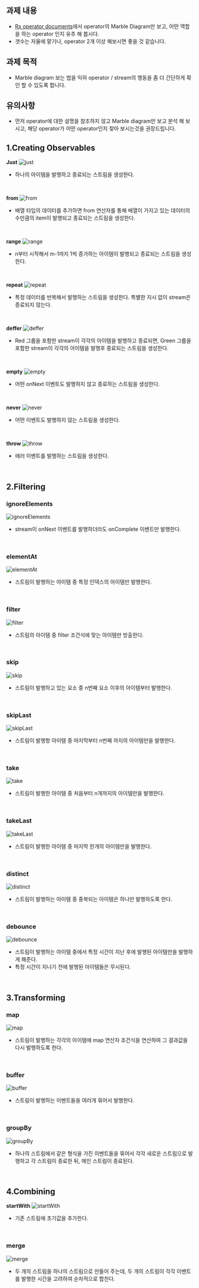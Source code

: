## **과제 내용**

- [Rx operator documents](http://reactivex.io/documentation/operators.html)에서 operator의 Marble Diagram만 보고, 어떤 역할을 하는 operator 인지 유추 해 봅시다.
- 갯수는 자율에 맡기나, operator 2개 이상 해보시면 좋을 것 같습니다.

## **과제 목적**

- Marble diagram 보는 법을 익혀 operator / stream의 행동을 좀 더 간단하게 확인 할 수 있도록 합니다.

## **유의사항**

- 먼저 operator에 대한 설명을 참조하지 않고 Marble diagram만 보고 분석 해 보시고, 해당 operator가 어떤 operator인지 찾아 보시는것을 권장드립니다.


## **1.Creating Observables**
**Just**
![just](https://user-images.githubusercontent.com/48742165/132246478-92744dd4-a455-4425-9b5f-0d51de326003.png)
- 하나의 아이템을 발행하고 종료되는 스트림을 생성한다.
<br />

**from**
![from](https://user-images.githubusercontent.com/48742165/132247137-37da7407-5bb1-42a2-9cca-2e40e62a5f0b.png)

- 배열 타입의 데이터를 추가하면 from 연산자를 통해 배열이 가지고 있는 데이터의 수만큼의 item이 발행되고 종료되는 스트림을 생성한다.
<br />

**range** 
![range](https://user-images.githubusercontent.com/48742165/132247194-899a741b-034d-4e4c-ba78-5220d98a6e69.png)
- n부터 시작해서 m-1까지 1씩 증가하는 아이템이 발행되고 종료되는 스트림을 생성한다.
<br />

**repeat**
![repeat](https://user-images.githubusercontent.com/48742165/132247793-8d6237dd-ef5b-4355-874b-f0cfcdeccd99.png)
- 특정 데이터를 반복해서 발행하는 스트림을 생성한다. 특별한 지시 없이 stream은 종료되지 않는다.
<br />

**deffer** 
![deffer](https://user-images.githubusercontent.com/48742165/132247178-a37eb5ee-9472-47ba-9bac-907cfd3c3423.png)
- Red 그룹을 포함한 stream이 각각의 아이템을 발행하고 종료되면, Green 그룹을 포함한 stream이 각각의 아이템을 발행후 종료되는 스트림을 생성한다.
<br />

**empty**
![empty](https://user-images.githubusercontent.com/48742165/132247185-6efaeb0b-962d-41bb-84f2-85814efb9e0c.png)

- 어떤 onNext 이벤트도 발행하지 않고 종료하는 스트림을 생성한다.
<br />

**never**
![never](https://user-images.githubusercontent.com/48742165/132247193-e7fcb369-9ae2-40b7-bc2c-53cd8ba6bef3.png)

- 어떤 이벤트도 발행하지 않는 스트림을 생성한다.
<br />

**throw**
![throw](https://user-images.githubusercontent.com/48742165/132298183-cf2da2cc-73de-4c79-8fc1-bfd0f0ae19d2.png)


- 에러 이벤트를 발행하는 스트림을 생성한다.
<br />

## **2.Filtering**

### **ignoreElements**
![ignoreElements](https://user-images.githubusercontent.com/48742165/132247573-a58c1be2-25da-4b0f-87c1-63fa835d5047.png)

- stream이 onNext 이벤트를 발행하더라도 onComplete 이벤트만 발행한다.
<br />

### **elementAt**
![elementAt](https://user-images.githubusercontent.com/48742165/132247183-36b177fb-15e8-459b-abeb-25b65163232f.png)

- 스트림이 발행하는 아이템 중 특정 인덱스의 아이템만 발행한다.
<br />

### **filter**
![filter](https://user-images.githubusercontent.com/48742165/132298009-66af482d-035c-4930-acba-4ad9da04b656.png)


- 스트림의 아이템 중 filter 조건식에 맞는 아이템만 방출한다.
<br />

### **skip**
![skip](https://user-images.githubusercontent.com/48742165/132247199-0e463843-87ec-4b14-a9e8-5f377d04f9a1.png)

- 스트림이 발행하고 있는 요소 중 n번째 요소 이후의 아이템부터 발행한다.
<br />

### **skipLast**
![skipLast](https://user-images.githubusercontent.com/48742165/132247201-8fd4db33-6058-4a2e-a356-ff7c226a4912.png)

- 스트림이 발행항 아이템 중 마지막부터 n번째 까지의 아이템만을 발행한다.
<br />

### **take**
![take](https://user-images.githubusercontent.com/48742165/132247204-e55d42de-ff42-4a08-92bd-af9faa2af8ff.png)

- 스트림이 발행한 아이템 중 처음부터 n개까지의 아이템만을 발행한다.

<br />

### **takeLast**
![takeLast](https://user-images.githubusercontent.com/48742165/132247205-369d3c90-703e-47cc-a56c-0659199f6568.png)
- 스트림이 발행한 아이템 중 마지막 한개의 아이템만을 발행한다.
<br />

### **distinct**
![distinct](https://user-images.githubusercontent.com/48742165/132247181-17766a26-6b6e-4949-b13f-0032d2bd6792.png)

- 스트림이 발행하는 아이템 중 중복되는 아이템은 하나만 발행하도록 한다.
<br />

### **debounce**
![debounce](https://user-images.githubusercontent.com/48742165/132297566-68d4a653-2eeb-4c6d-9fe1-b41451832e5a.png)


- 스트림이 발행하는 아이템 중에서 특정 시간이 지난 후에 발행된 아이템만을 발행하게 해준다.
- 특정 시간이 지나기 전에 발행된 아이템들은 무시된다.
<br />

## **3.Transforming**

### **map**
![map](https://user-images.githubusercontent.com/48742165/132247191-a11ea0e3-cd90-4b87-9c8c-2a390ec31668.png)

- 스트림이 발행하는 각각의 아이템에 map 연산자 조건식을 연산하여 그 결과값을 다시 발행하도록 한다.

<br />

### **buffer**
![buffer](https://user-images.githubusercontent.com/48742165/132247169-33c7a1fe-2071-4ad8-b83b-875930a5c85f.png)

- 스트림이 발행하는 이벤트들을 여러개 묶어서 발행한다.

<br />

### **groupBy**
![groupBy](https://user-images.githubusercontent.com/48742165/132247944-b04e5c39-7a60-44b6-85f5-b68c92f607b7.png)

- 하나의 스트림에서 같은 형식을 가진 이벤트들을 묶어서 각각 새로운 스트림으로 발행하고 각 스트림이 종료한 뒤, 메인 스트림이 종료된다.
<br />

## **4.Combining**

**startWith**
![startWith](https://user-images.githubusercontent.com/48742165/132247564-0868c1da-a293-45f9-a56b-60382218170d.png)


- 기존 스트림에 초기값을 추가한다.
<br />

### **merge**
![merge](https://user-images.githubusercontent.com/48742165/132247561-dbcdbf24-60cc-428d-89c3-ef08f39abbfb.png)

- 두 개의 스트림을 하나의 스트림으로 만들어 주는데, 두 개의 스트림이 각각 이벤트를 발행한 시간을 고려하여 순차적으로 합친다.

